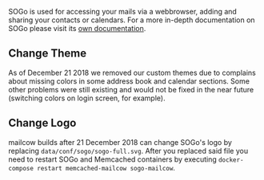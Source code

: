 
SOGo is used for accessing your mails via a webbrowser, adding and sharing your contacts or calendars. For a more in-depth documentation on SOGo please visit its [own documentation](http://wiki.sogo.nu/).

## Change Theme
As of December 21 2018 we removed our custom themes due to complains about missing colors in some address book and calendar sections. Some other problems were still existing and would not be fixed in the near future (switching colors on login screen, for example).

## Change Logo
mailcow builds after 21 December 2018 can change SOGo's logo by replacing `data/conf/sogo/sogo-full.svg`.
After you replaced said file you need to restart SOGo and Memcached containers by executing `docker-compose restart memcached-mailcow sogo-mailcow`.
